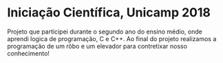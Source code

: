 # Iniciação Científica, Unicamp 2018

 Projeto que participei durante o segundo ano do ensino médio, onde aprendi logica de programação, C e C++. Ao final do projeto realizamos a programação de um rôbo e um elevador para contretixar nosso conhecimento!
